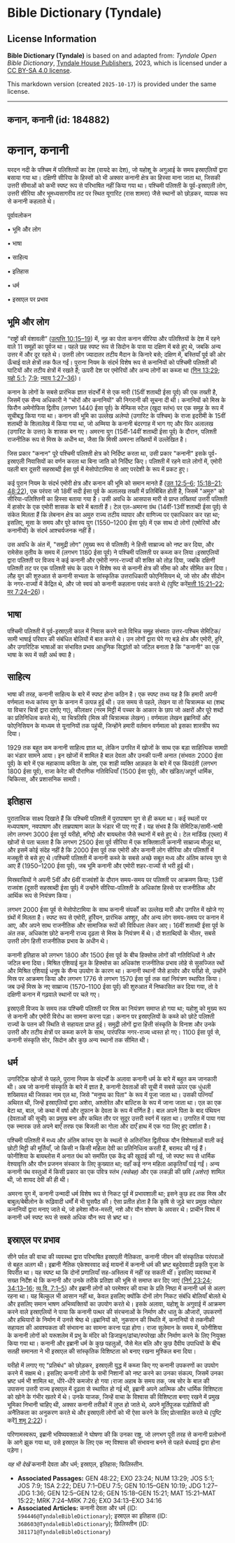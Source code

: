 # Bible Dictionary (Tyndale)

## License Information

**Bible Dictionary (Tyndale)** is based on and adapted from: _Tyndale Open Bible Dictionary_, [Tyndale House Publishers](https://tyndaleopenresources.com/), 2023, which is licensed under a [CC BY-SA 4.0 license](https://creativecommons.org/licenses/by-sa/4.0/legalcode.en).

This markdown version (created `2025-10-17`) is provided under the same license.



--------------------------------

## कनान, कनानी (id: 184882)

कनान, कनानी
===========

यरदन नदी के पश्चिम में पलिश्तियों का देश (वायदे का देश), जो यहोशू के अगुआई के समय इस्राएलियों द्वारा बसाया गया था। दक्षिणी सीरिया के हिस्सों को भी अक्सर कनानी क्षेत्र का हिस्सा माना जाता था, जिसकी उत्तरी सीमाओं को कभी स्पष्ट रूप से परिभाषित नहीं किया गया था। पश्चिमी पलिश्ती के पूर्व\-इस्राएली लोग, उत्तरी सीरिया और भूमध्यसागरीय तट पर स्थित यूगारिट (रास शामरा) जैसे स्थानों को छोड़कर, व्यापक रूप से कनानी कहलाते थे।

पूर्वावलोकन

• भूमि और लोग

• भाषा

• साहित्य

• इतिहास

• धर्म

• इस्राएल पर प्रभाव

भूमि और लोग
-----------

“राष्ट्रों की वंशावली” ([उत्पत्ति 10:15–19](https://ref.ly/Gen10:15-Gen10:19)) में, नूह का पोता कनान सीरिया और पलिश्तियों के देश में रहने वाले 11 समूहों का पूर्वज था। पहले छह स्पष्ट रूप से सिदोन के पास या दक्षिण में बसे हुए थे, जबकि अन्य उत्तर में और दूर रहते थे। उत्तरी लोग ज्यादातर तटीय मैदान के किनारे बसे; दक्षिण में, बस्तियाँ पूर्व की ओर ऊँचाई वाले क्षेत्रों तक फैल गईं। पुराना नियम के संदर्भ विशेष रूप से कनानियों को पश्चिमी पलिश्ती की घाटियों और तटीय क्षेत्रों में रखते हैं; ऊपरी देश पर एमोरियों और अन्य लोगों का कब्जा था ([गिन 13:29](https://ref.ly/Num13:29); [यहो 5:1](https://ref.ly/Josh5:1); [7:9](https://ref.ly/Josh7:9); [न्याय 1:27–36](https://ref.ly/Judg1:27-Judg1:36))।

कनान के लोगों के सबसे प्रारंभिक ज्ञात संदर्भों में से एक मारी (15वीं शताब्दी ईसा पूर्व) की एक तख्ती है, जिसमें एक सैन्य अधिकारी ने "चोरों और कनानियों" की निगरानी की सूचना दी थी। कनानियों को मिस्र के फिरौन अमेनोफिस द्वितीय (लगभग 1440 ईसा पूर्व) के मेम्फिस स्टेल (खुदा स्तंभ) पर एक समूह के रूप में सूचीबद्ध किया गया था। कनान की भूमि का उल्लेख अलेप्पो (उगारिट के पश्चिम) के राजा इदरीमी के 15वीं शताब्दी के शिलालेख में किया गया था, जो अम्मिया के कनानी बंदरगाह में भाग गए और फिर अलालख (उगारिट के उत्तर) के शासक बन गए। अमरना युग (15वीं\-14वीं शताब्दी ईसा पूर्व) के दौरान, पलिश्ती राजनीतिक रूप से मिस्र के अधीन था, जैसा कि मिस्री अमरना तख्तियों में उल्लेखित है।

जिस प्रकार "कनान" पूरे पश्चिमी पलिश्ती क्षेत्र को निर्दिष्ट करता था, उसी प्रकार "कनानी" इसके पूर्व\-इस्राएली निवासियों का वर्णन करता था बिना जाति को निर्दिष्ट किए। पलिश्ती में रहने वाले लोगों में, एमोरी पहली बार दूसरी सहस्राब्दी ईसा पूर्व में मेसोपोटामिया से आए परदेशी के रूप में प्रकट हुए।

कई पुरान नियम के संदर्भ एमोरी क्षेत्र और कनान की भूमि को समान मानते हैं ([उत 12:5–6](https://ref.ly/Gen12:5-Gen12:6); [15:18–21](https://ref.ly/Gen15:18-Gen15:21); [48:22](https://ref.ly/Gen48:22)), एक परंपरा जो 18वीं सदी ईसा पूर्व के अलालख तख्ती में प्रतिबिंबित होती है, जिसमें "अमुरु" को सीरिया\-पलिश्तिनी का हिस्सा बताया गया है। उसी अवधि के आसपास मारी से प्राप्त तख्तियां उत्तरी पलिश्ती में हासोर के एक एमोरी शासक के बारे में बताती हैं। टेल एल\-अमरना ग्रंथ (14वीं\-13वीं शताब्दी ईसा पूर्व) से संकेत मिलता हैं कि लेबनान क्षेत्र का अमुरु राज्य तटीय व्यापार और वाणिज्य पर एकाधिकार कर रहा था; इसलिए, मूसा के समय और पूरे कांस्य युग (1550–1200 ईसा पूर्व) में एक साथ दो लोगों (एमोरियों और कनानीयों) के संदर्भ आश्चर्यजनक नहीं हैं।

उस अवधि के अंत में, "समुद्री लोग" (मुख्य रूप से पलिश्ती) ने हित्ती साम्राज्य को नष्ट कर दिया, और रामेसेस तृतीय के समय में (लगभग 1180 ईसा पूर्व) ने पश्चिमी पलिश्ती पर कब्जा कर लिया।इस्राएलियों द्वारा पलिश्ती पर विजय ने कई कनानी और एमोरी नगर\-राज्यों की शक्ति को तोड़ दिया, जबकि दक्षिणी पलिश्ती तट पर एक पलिश्ती संघ के उदय ने विशेष रूप से कनानी क्षेत्र की सीमा को और सीमित कर दिया। लौह युग की शुरुआत से कनानी सभ्यता के सांस्कृतिक उत्तराधिकारी फोएनिसियन थे, जो सोर और सीदोन के नगर\-राज्यों में केंद्रित थे, और जो स्वयं को कनानी कहलाना पसंद करते थे (पुष्टि करें[मत्ती 15:21–22](https://ref.ly/Matt15:21-Matt15:22); [मर 7:24–26](https://ref.ly/Mark7:24-Mark7:26))।

भाषा
----

पश्चिमी पलिश्ती में पूर्व\-इस्राएली काल में निवास करने वाले विभिन्न समूह संभवतः उत्तर\-पश्चिम सेमिटिक/सामी भाषाई परिवार की संबंधित बोलियों में बात करते थे। उन लोगों द्वारा घेरे गए बड़े क्षेत्र और एमोरी, हुरि, और उगारिटिक भाषाओं का संभावित प्रभाव आधुनिक सिद्धांतों को जटिल बनाता है कि "कनानी" का एक भाषा के रूप में सही अर्थ क्या है।

साहित्य
-------

भाषा की तरह, कनानी साहित्य के बारे में स्पष्ट होना कठिन है। एक स्पष्ट तथ्य यह है कि हमारी अपनी वर्णमाला मध्य कांस्य युग के कनान में उत्पन्न हुई थी। उस समय से पहले, लेखन या तो चित्रात्मक था (शब्द या विचार चित्रों द्वारा दर्शाए गए), कीलाक्षर (नरम मिट्टी में पच्चर के आकार के छाप जो अक्षरों और पूरे शब्दों का प्रतिनिधित्व करते थे), या चित्रलिपि (मिस्र की चित्रात्मक लेखन)। वर्णमाला लेखन इब्रानियों और फोएनिसियन के माध्यम से यूनानियों तक पहुंची, जिन्होंने हमारी वर्तमान वर्णमाला को इसका शास्त्रीय रूप दिया।

1929 तक बहुत कम कनानी साहित्य ज्ञात था, लेकिन उगरित में खोजों के साथ एक बड़ा साहित्यिक सामग्री का भंडार सामने आया। इन खोजों में शामिल है बाल देवता और उनकी पत्नी अनात (संभवतः 2000 ईसा पूर्व) के बारे में एक महाकाव्य कविता के अंश, एक शाही व्यक्ति आक़हत के बारे में एक किंवदंती (लगभग 1800 ईसा पूर्व), राजा केरेट की पौराणिक गतिविधियाँ (1500 ईसा पूर्व), और खंडित/अपूर्ण धार्मिक, चिकित्सा, और प्रशासनिक सामग्री।

इतिहास
------

पुरातात्विक साक्ष्य दिखाते हैं कि पश्चिमी पलिश्ती में पुरापाषाण युग से ही कब्ज़ा था। कई स्थलों पर मध्यपाषाण, नवपाषाण और ताम्रपाषाण काल ​​के भंडार भी पाए गए हैं। यह संभव है कि सेमिटिक/सामी\-भाषी लोग लगभग 3000 ईसा पूर्व यरीहो, मगिद्दो और बायब्लोस जैसे स्थानों में बसे हुए थे। टेल मार्डिख (एब्ला) में खोजों से पता चलता है कि लगभग 2500 ईसा पूर्व सीरिया में एक शक्तिशाली कनानी साम्राज्य मौजूद था, और इसमें कोई संदेह नहीं है कि 2000 ईसा पूर्व तक एमोरी और कनानी लोग सीरिया और पलिश्ती में मजबूती से बसे हुए थे।पश्चिमी पलिश्ती में कनानी कब्जे के सबसे अच्छे सबूत मध्य और अंतिम कांस्य युग से आए हैं (1950–1200 ईसा पूर्व), जब भूमि कनानी और एमोरी शहर\-राज्यों से भरी हुई थी।

मिस्रवासियों ने अपनी 5वीं और 6वीं राजवंशों के दौरान समय\-समय पर पलिश्ती पर आक्रमण किया; 13वीं राजवंश (दूसरी सहस्राब्दी ईसा पूर्व) में उन्होंने सीरिया\-पलिश्ती के अधिकांश हिस्से पर राजनीतिक और आर्थिक रूप से नियंत्रण किया।

लगभग 2000 ईसा पूर्व से मेसोपोटामिया के साथ कनानी संपर्कों का उल्लेख मारी और उगरित में खोजे गए ग्रंथों में मिलता है। स्पष्ट रूप से एमोरी, हुर्रियन, प्रारंभिक अश्शुर, और अन्य लोग समय\-समय पर कनान में आए, और अपने साथ राजनीतिक और सामाजिक रूपों की विविधता लेकर आए। 16वीं शताब्दी ईसा पूर्व के अंत तक, अधिकांश छोटे कनानी राज्य दृढ़ता से मिस्र के नियंत्रण में थे। दो शताब्दियों के भीतर, सबसे उत्तरी लोग हित्ती राजनीतिक प्रभाव के अधीन थे।

कनानी इतिहास को लगभग 1800 और 1500 ईसा पूर्व के बीच हिक्सोस लोगों की गतिविधियों ने और जटिल बना दिया। मिश्रित एशियाई मूल के हिक्सोस का अधिकांश राजनीतिक प्रभाव लोहे से सुसज्जित रथों और मिश्रित एशियाई धनुष के सैन्य उपयोग के कारण था। कनानी स्थानों जैसे हासोर और यरीहो से, उन्होंने मिस्र पर आक्रमण किया और लगभग 1776 से लगभग 1570 ईसा पूर्व तक वहां नियंत्रण स्थापित किया। जब उन्हें मिस्र के नए साम्राज्य (1570–1100 ईसा पूर्व) की शुरुआत में निष्कासित कर दिया गया, तो वे दक्षिणी कनान में गढ़वाले स्थानों पर चले गए।

इस्राएली विजय के समय तक पश्चिमी पलिश्ती पर मिस्र का नियंत्रण समाप्त हो गया था; यहोशु को मुख्य रूप से कनानी और एमोरी विरोध का सामना करना पड़ा। कनान पर इस्राएलियों के कब्जे को छोटे पलिश्ती राज्यों के पतन की स्थिति से सहायता प्राप्त हुई। समुद्री लोगों द्वारा हित्ती संस्कृति के विनाश और उनके उत्तरी और तटीय क्षेत्रों पर कब्जा करने के साथ, पारंपरिक नगर\-राज्य ध्वस्त हो गए। 1100 ईसा पूर्व से, कनानी संस्कृति सोर, सिदोन और कुछ अन्य स्थानों तक सीमित थी।

धर्म
----

उगारिटिक खोजों से पहले, पुराना नियम के संदर्भों के अलावा कनानी धर्म के बारे में बहुत कम जानकारी थी। अब जो कनानी संस्कृति के बारे में ज्ञात है, कनानी देवताओं की सूची में सबसे ऊपर एक धुंधली शख्सियत थी जिसका नाम एल था, जिसे "मनुष्य का पिता" के रूप में पूजा जाता था। उसकी पत्नियाँ अथिरत थी, जिन्हें इस्राएलियों द्वारा अशेरा, अश्तोरेत और बाल्टिस के रूप में जाना जाता था। एल का एक बेटा था, बाल, जो कथा में वर्षा और तूफान के देवता के रूप में वर्णित है। बाल अपने पिता के बाद पंथियन (देवताओं की सूची) का प्रमुख बना और कथित तौर पर सुदूर उत्तरी स्वर्ग में रहता था। उगारित में पाया गया एक स्मारक उसे अपने बाएँ तरफ एक बिजली का गोला और दाएँ हाथ में एक गदा लिए हुए दर्शाता है।

पश्चिमी पलिश्ती में मध्य और अंतिम कांस्य युग के स्थलों से अतिरंजित द्वितीयक यौन विशेषताओं वाली कई छोटी मिट्टी की मूर्तियाँ, जो किसी न किसी महिला देवी का प्रतिनिधित्व करती हैं, बरामद की गई हैं। फोनीशिया के बायब्लोस में अनात पंथ को समर्पित एक केंद्र की खुदाई की गई, जो स्पष्ट रूप से धार्मिक वेश्यावृत्ति और यौन प्रजनन संस्कार के लिए कुख्यात था; वहाँ कई नग्न महिला आकृतियाँ पाई गईं। अन्य कनानी पंथ वस्तुओं में किसी प्रकार का एक पवित्र स्तंभ *(*मसेबह*)* और एक लकड़ी की छवि *(*अशेरा*)* शामिल थी, जो शायद देवी की ही थी।

अमरना युग में, कनानी उन्मादी धर्म विशेष रूप से निकट पूर्व में प्रभावशाली था; इसने कुछ हद तक मिस्र और बाबुल/बेबीलोन के रूढ़िवादी धर्मों में भी घुसपैठ की। ऐसा प्रतीत होता है कि कृषि से जुड़े चार प्रमुख त्योहार कनानियों द्वारा मनाए जाते थे, जो हमेशा मौज\-मस्ती, नशे और यौन शोषण के अवसर थे। प्राचीन विश्व में कनानी धर्म स्पष्ट रूप से सबसे अधिक यौन रूप से भ्रष्ट था।

इस्राएल पर प्रभाव
-----------------

सीने पर्वत की वाचा की व्यवस्था द्वारा परिभाषित इस्राएली नैतिकता, कनानी जीवन की संस्कृतिक परंपराओं से बहुत अलग थी। इब्रानी नैतिक एकेश्वरवाद कई मायनों में कनानी धर्म की भ्रष्ट बहुदेववादी प्रकृति पूजा के विपरीत था। यह स्पष्ट था कि दोनों प्रणालियाँ सह\-अस्तित्व में नहीं रह सकती थीं। इसलिए व्यवस्था में सख्त निर्देश थे कि कनानी और उनके तरीके प्रतिज्ञा की भूमि से समाप्त कर दिए जाएं ([निर्ग 23:24](https://ref.ly/Exod23:24); [34:13–16](https://ref.ly/Exod34:13-Exod34:16); [व्य.वि. 7:1–5](https://ref.ly/Deut7:1-Deut7:5)) और इब्रानी लोगों को परमेश्वर की वाचा के प्रति निष्ठा में कनानी धर्म से अलग रहना था। यह बिल्कुल भी आसान नहीं था, केवल इसलिए क्योंकि दोनों लोग निकट संबंधि बोलियाँ बोलते थे और इसलिए समान भाषण अभिव्यक्तियों का उपयोग करते थे। इसके अलावा, यहोशू के अगुवाई में आक्रमण करने वाले इस्राएलियों ने पाया कि कनानी पत्थर की संरचनाओं के निर्माण और धातु के औजारों, उपकरणों और हथियारों के निर्माण में उनसे श्रेष्ठ थे।इब्रानियों को, नुकसान की स्थिति में, कनानियों से तकनीकी सहायता की आवश्यकता की संभावना का सामना करना पड़ा होगा। राजा सुलेमान के समय में, फोनीशिया के कनानी लोगों को यरूशलेम में प्रभु के मंदिर को डिजाइन/ढांचा/रुपरेखा और निर्माण करने के लिए नियुक्त किया गया था। कनानी और इब्रानी धर्म के कुछ पहलुओं, जैसे मेल बलि और कुछ दैवीय उपाधियों के बीच सतही समानता ने भी इस्राएल की सांस्कृतिक विशिष्टता को बनाए रखना मुश्किल बना दिया।

यरीहो में लगाए गए "प्रतिबंध" को छोड़कर, इस्राएली युद्ध में कब्जा किए गए कनानी उपकरणों का उपयोग करने में सक्षम थे। इसलिए कनानी लोगों के सभी निशानों को नष्ट करने का उनका संकल्प, जिसमें उनका भ्रष्ट धर्म भी शामिल था, धीरे\-धीरे कमजोर हो गया।राजा अहाब के समय तक, जब सोर के बाल की उपासना उत्तरी राज्य इस्राएल में दृढ़ता से स्थापित हो गई थी, इब्रानी अपने आत्मिक और धार्मिक विशिष्टता को खोने के गंभीर खतरे में थे। उनके याजक, जिन्हें वाचा के विश्वास की विशिष्टता बनाए रखने में प्रमुख भूमिका निभानी चाहिए थी, अक्सर कनानी तरीकों में लुप्‍त हो जाते थे, अपने मूर्तिपूजक पड़ोसियों की अनैतिकता का अनुकरण करते थे और इस्राएली लोगों को भी ऐसा करने के लिए प्रोत्साहित करते थे (पुष्टि करें[1 शमू 2:22](https://ref.ly/1Sam2:22))।

परिणामस्वरूप, इब्रानी भविष्यवक्ताओं ने घोषणा की कि उनका राष्ट्र, जो लगभग पूरी तरह से कनानी प्रलोभनों के आगे झुक गया था, उसे इस्राएल के लिए एक नए विश्वास की संभावना बनने से पहले बंधवाई द्वारा होना पड़ेगा।

*यह भी देखें* कनानी देवता और धर्म; इस्राएल, इतिहास; फिलिस्तीन.

* **Associated Passages:** GEN 48:22; EXO 23:24; NUM 13:29; JOS 5:1; JOS 7:9; 1SA 2:22; DEU 7:1–DEU 7:5; GEN 10:15–GEN 10:19; JDG 1:27–JDG 1:36; GEN 12:5–GEN 12:6; GEN 15:18–GEN 15:21; MAT 15:21–MAT 15:22; MRK 7:24–MRK 7:26; EXO 34:13–EXO 34:16
* **Associated Articles:** कनानी देवता और धर्म (ID: `594446@TyndaleBibleDictionary`); इस्राएल का इतिहास  (ID: `368603@TyndaleBibleDictionary`); फ़िलिस्तीन (ID: `381171@TyndaleBibleDictionary`)

